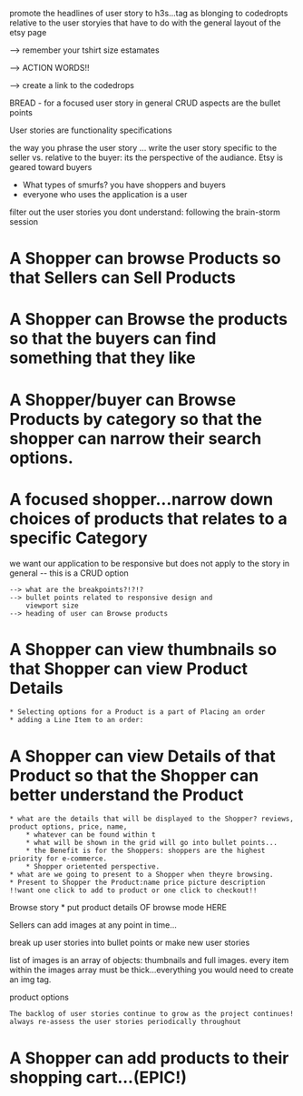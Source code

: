 promote the headlines of user story to h3s...tag as blonging to codedropts relative to the user storyies that have to do with the general layout of the etsy page

--> remember your tshirt size estamates

--> ACTION WORDS!!

--> create a link to the codedrops

BREAD - for a focused user story in general
CRUD aspects are the bullet points

User stories are functionality specifications

the way you phrase the user story ... write the user story specific to the seller vs. relative to the buyer: its the perspective of the audiance. Etsy is geared toward buyers


* What types of smurfs? you have shoppers and buyers
* everyone who uses the application is a user

filter out the user stories you dont understand: following the brain-storm session


# A Shopper can browse Products so that Sellers can Sell Products

# A Shopper can Browse the products so that the buyers can find something that they like

# A Shopper/buyer can Browse Products by category so that the shopper can narrow their search options.

# A focused shopper...narrow down choices of products that relates to a specific Category 


we want our application to be responsive but does not apply to the story in general -- this is a CRUD option
    
    --> what are the breakpoints?!?!?
    --> bullet points related to responsive design and
        viewport size
    --> heading of user can Browse products

# A Shopper can view thumbnails so that Shopper can view Product Details

    * Selecting options for a Product is a part of Placing an order
    * adding a Line Item to an order: 

# A Shopper can view Details of that Product so that the Shopper can better understand the Product
    * what are the details that will be displayed to the Shopper? reviews, product options, price, name,
        * whatever can be found within t
        * what will be shown in the grid will go into bullet points...
        * the Benefit is for the Shoppers: shoppers are the highest priority for e-commerce.
        * Shopper orietented perspective.
    * what are we going to present to a Shopper when theyre browsing. 
    * Present to Shopper the Product:name price picture description
    !!want one click to add to product or one click to checkout!!
        
Browse story
    * put product details OF browse mode HERE

Sellers can add images at any point in time...

break up user stories into bullet points or make new user stories

list of images is an array of objects: thumbnails and full images. every item within the images array must be thick...everything you would need to create an img tag.

product options


    The backlog of user stories continue to grow as the project continues! always re-assess the user stories periodically throughout 
    
# A Shopper can add products to their shopping cart...(EPIC!)
